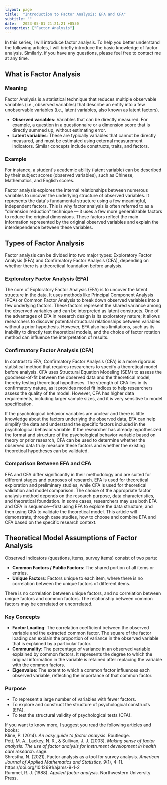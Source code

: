 ```yaml
---
layout: page
title:  "Introduction to Factor Analysis: EFA and CFA"
subtitle: ""
date:   2023-05-01 21:21:21 +0530
categories: ["Factor Analysis"]
---
```


<p>In this series, I will introduce factor analysis. To help you better understand the following articles, I will briefly introduce the basic knowledge of factor analysis. Similarly, if you have any questions, please feel free to contact me at any time.</p>
<h2><strong>What is Factor Analysis</strong></h2>
<h3><strong>Meaning</strong></h3>
<p>Factor Analysis is a statistical technique that reduces multiple observable variables (i.e., observed variables) that describe an entity into a few unobservable variables (i.e., latent variables, also known as latent factors).</p>
<ul>
  <li><strong>Observed variables</strong>: Variables that can be directly measured. For example, a question in a questionnaire or a dimension score that is directly summed up, without estimating error.</li>
  <li><strong>Latent variables</strong>: These are typically variables that cannot be directly measured, and must be estimated using external measurement indicators. Similar concepts include constructs, traits, and factors.</li>
</ul>

<h3><strong>Example</strong></h3>
<p>For instance, a student's academic ability (latent variable) can be described by their subject scores (observed variables), such as Chinese, Mathematics, and English scores.</p>

<p>Factor analysis explores the internal relationships between numerous variables to uncover the underlying structure of observed variables. It represents the data's fundamental structure using a few meaningful, independent factors. This is why factor analysis is often referred to as a "dimension reduction" technique — it uses a few more generalizable factors to reduce the original dimensions. These factors reflect the main information represented by the original observed variables and explain the interdependence between these variables.</p>

<h2><strong>Types of Factor Analysis</strong></h2>
<p>Factor analysis can be divided into two major types: Exploratory Factor Analysis (EFA) and Confirmatory Factor Analysis (CFA), depending on whether there is a theoretical foundation before analysis.</p>

<h3><strong>Exploratory Factor Analysis (EFA)</strong></h3>
<p>The core of Exploratory Factor Analysis (EFA) is to uncover the latent structure in the data. It uses methods like Principal Component Analysis (PCA) or Common Factor Analysis to break down observed variables into a few underlying factors. These factors represent the shared variance among the observed variables and can be interpreted as latent constructs. One of the advantages of EFA in research design is its exploratory nature; it allows researchers to discover potential structural relationships between variables without a prior hypothesis. However, EFA also has limitations, such as its inability to directly test theoretical models, and the choice of factor rotation method can influence the interpretation of results.</p>

<h3><strong>Confirmatory Factor Analysis (CFA)</strong></h3>
<p>In contrast to EFA, Confirmatory Factor Analysis (CFA) is a more rigorous statistical method that requires researchers to specify a theoretical model before analysis. CFA uses Structural Equation Modeling (SEM) to assess the goodness-of-fit between the observed data and the theoretical model, thereby testing theoretical hypotheses. The strength of CFA lies in its confirmatory nature, as it provides model fit indices to help researchers assess the quality of the model. However, CFA has higher data requirements, including larger sample sizes, and it is very sensitive to model specification.</p>

<p>If the psychological behavior variables are unclear and there is little knowledge about the factors underlying the observed data, EFA can help simplify the data and understand the specific factors included in the psychological behavior variable. If the researcher has already hypothesized the format and structure of the psychological behavior variable based on theory or prior research, CFA can be used to determine whether the observed data truly measure these factors and whether the existing theoretical hypotheses can be validated.</p>

<h3>Comparison Between EFA and CFA</h3>
<p>EFA and CFA differ significantly in their methodology and are suited for different stages and purposes of research. EFA is used for theoretical exploration and preliminary studies, while CFA is used for theoretical validation and model comparison. The choice of the appropriate factor analysis method depends on the research purpose, data characteristics, and theoretical foundation. In some cases, researchers may use both EFA and CFA in sequence—first using EFA to explore the data structure, and then using CFA to validate the theoretical model. This article will demonstrate, through case studies, how to choose and combine EFA and CFA based on the specific research context.</p>

<h2><strong>Theoretical Model Assumptions of Factor Analysis</strong></h2>
<p>Observed indicators (questions, items, survey items) consist of two parts:</p>
<ul>
  <li><strong>Common Factors / Public Factors</strong>: The shared portion of all items or entries.</li>
  <li><strong>Unique Factors</strong>: Factors unique to each item, where there is no correlation between the unique factors of different items.</li>
</ul>

<p>There is no correlation between unique factors, and no correlation between unique factors and common factors. The relationship between common factors may be correlated or uncorrelated.</p>

<h3><strong>Key Concepts</strong></h3>
<ul>
  <li><strong>Factor Loading</strong>: The correlation coefficient between the observed variable and the extracted common factor. The square of the factor loading can explain the proportion of variance in the observed variable that is explained by a particular factor.</li>
  <li><strong>Communality</strong>: The percentage of variance in an observed variable explained by common factors. It represents the degree to which the original information in the variable is retained after replacing the variable with the common factors.</li>
  <li><strong>Eigenvalue</strong>: The extent to which a common factor influences each observed variable, reflecting the importance of that common factor.</li>
</ul>

<h3><strong>Purpose</strong></h3>
<ul>
  <li>To represent a large number of variables with fewer factors.</li>
  <li>To explore and construct the structure of psychological constructs (EFA).</li>
  <li>To test the structural validity of psychological tests (CFA).</li>
</ul>

<p>If you want to know more, I suggest you read the following articles and books:
<br>Kline, P. (2014). <i>An easy guide to factor analysis</i>. Routledge.
<br>Pett, M. A., Lackey, N. R., & Sullivan, J. J. (2003). <i>Making sense of factor analysis: The use of factor analysis for instrument development in health care research</i>. sage.
<br>Shrestha, N. (2021). Factor analysis as a tool for survey analysis. <i>American Journal of Applied Mathematics and Statistics, 9</i>(1), 4–11. https://doi.org/10.12691/ajams-9-1-2
<br>Rummel, R. J. (1988). <i>Applied factor analysis</i>. Northwestern University Press.
